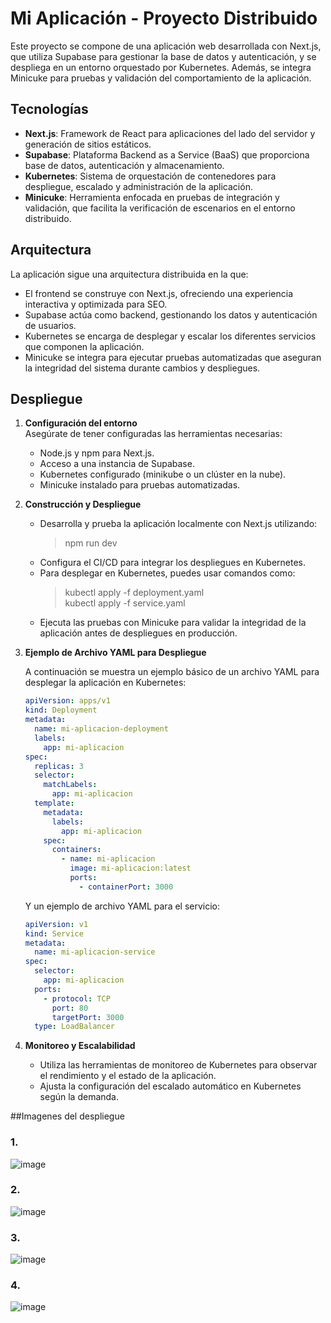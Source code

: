 # Mi Aplicación - Proyecto Distribuido

Este proyecto se compone de una aplicación web desarrollada con Next.js, que utiliza Supabase para gestionar la base de datos y autenticación, y se despliega en un entorno orquestado por Kubernetes. Además, se integra Minicuke para pruebas y validación del comportamiento de la aplicación.

## Tecnologías

- **Next.js**: Framework de React para aplicaciones del lado del servidor y generación de sitios estáticos.
- **Supabase**: Plataforma Backend as a Service (BaaS) que proporciona base de datos, autenticación y almacenamiento.
- **Kubernetes**: Sistema de orquestación de contenedores para despliegue, escalado y administración de la aplicación.
- **Minicuke**: Herramienta enfocada en pruebas de integración y validación, que facilita la verificación de escenarios en el entorno distribuido.

## Arquitectura

La aplicación sigue una arquitectura distribuida en la que:

- El frontend se construye con Next.js, ofreciendo una experiencia interactiva y optimizada para SEO.
- Supabase actúa como backend, gestionando los datos y autenticación de usuarios.
- Kubernetes se encarga de desplegar y escalar los diferentes servicios que componen la aplicación.
- Minicuke se integra para ejecutar pruebas automatizadas que aseguran la integridad del sistema durante cambios y despliegues.

## Despliegue

1. **Configuración del entorno**  
   Asegúrate de tener configuradas las herramientas necesarias:

   - Node.js y npm para Next.js.
   - Acceso a una instancia de Supabase.
   - Kubernetes configurado (minikube o un clúster en la nube).
   - Minicuke instalado para pruebas automatizadas.

2. **Construcción y Despliegue**

   - Desarrolla y prueba la aplicación localmente con Next.js utilizando:
     > npm run dev
   - Configura el CI/CD para integrar los despliegues en Kubernetes.
   - Para desplegar en Kubernetes, puedes usar comandos como:
     > kubectl apply -f deployment.yaml  
     > kubectl apply -f service.yaml
   - Ejecuta las pruebas con Minicuke para validar la integridad de la aplicación antes de despliegues en producción.

3. **Ejemplo de Archivo YAML para Despliegue**

   A continuación se muestra un ejemplo básico de un archivo YAML para desplegar la aplicación en Kubernetes:

   ```yaml
   apiVersion: apps/v1
   kind: Deployment
   metadata:
     name: mi-aplicacion-deployment
     labels:
       app: mi-aplicacion
   spec:
     replicas: 3
     selector:
       matchLabels:
         app: mi-aplicacion
     template:
       metadata:
         labels:
           app: mi-aplicacion
       spec:
         containers:
           - name: mi-aplicacion
             image: mi-aplicacion:latest
             ports:
               - containerPort: 3000

   ```

   Y un ejemplo de archivo YAML para el servicio:

   ```yaml
   apiVersion: v1
   kind: Service
   metadata:
     name: mi-aplicacion-service
   spec:
     selector:
       app: mi-aplicacion
     ports:
       - protocol: TCP
         port: 80
         targetPort: 3000
     type: LoadBalancer
   ```

4. **Monitoreo y Escalabilidad**
   - Utiliza las herramientas de monitoreo de Kubernetes para observar el rendimiento y el estado de la aplicación.
   - Ajusta la configuración del escalado automático en Kubernetes según la demanda.

##Imagenes del despliegue
### 1. 
![image](https://github.com/user-attachments/assets/3de092ad-1f0e-454b-b429-bddf5d9bbdb9)
### 2.
![image](https://github.com/user-attachments/assets/d310f2e7-90e5-4206-ad34-ba2e03acb27d)
### 3.
![image](https://github.com/user-attachments/assets/f126ea9d-4c36-46a0-965d-df3ff82ece4d)
### 4.
![image](https://github.com/user-attachments/assets/9ba0c49c-fc7a-4d9a-950f-221103f22612)

